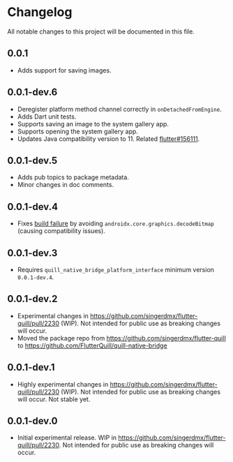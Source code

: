 # Changelog

All notable changes to this project will be documented in this file.

## 0.0.1

- Adds support for saving images.

## 0.0.1-dev.6

- Deregister platform method channel correctly in `onDetachedFromEngine`.
- Adds Dart unit tests.
- Supports saving an image to the system gallery app.
- Supports opening the system gallery app.
- Updates Java compatibility version to 11. Related [flutter#156111](https://github.com/flutter/flutter/issues/156111).

## 0.0.1-dev.5

- Adds pub topics to package metadata.
- Minor changes in doc comments.

## 0.0.1-dev.4

- Fixes [build failure](https://github.com/singerdmx/flutter-quill/issues/2340) by avoiding `androidx.core.graphics.decodeBitmap` (causing compatibility issues).

## 0.0.1-dev.3

- Requires `quill_native_bridge_platform_interface` minimum version `0.0.1-dev.4`.

## 0.0.1-dev.2

- Experimental changes in https://github.com/singerdmx/flutter-quill/pull/2230 (WIP). Not intended for public use as breaking changes will occur.
- Moved the package repo from https://github.com/singerdmx/flutter-quill to https://github.com/FlutterQuill/quill-native-bridge

## 0.0.1-dev.1

- Highly experimental changes in https://github.com/singerdmx/flutter-quill/pull/2230 (WIP). Not intended for public use as breaking changes will occur. Not stable yet.

## 0.0.1-dev.0

- Initial experimental release. WIP in https://github.com/singerdmx/flutter-quill/pull/2230. Not intended for public use as breaking changes will occur.